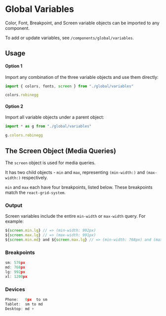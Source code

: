 # Global Variables

Color, Font, Breakpoint, and Screen variable objects can be imported to any component.

To add or update variables, see `/components/global/variables`.

## Usage

#### Option 1

Import any combination of the three variable objects and use them directly:

```js
import { colors, fonts, screen } from "./global/variables"

colors.robinegg
```

#### Option 2

Import all variable objects under a parent object:

```js
import * as g from "./global/variables"

g.colors.robinegg
```

## The Screen Object (Media Queries)

The `screen` object is used for media queries.

It has two child objects - `min` and `max`, representing `(min-width:)` and `(max-width:)` respectively.

`min` and `max` each have four breakpoints, listed below. These breakpoints match the `react-grid-system`.

### Output

Screen variables include the entire `min-width` or `max-width` query. For example:

```jsx
${screen.min.lg} // => (min-width: 992px)
${screen.max.lg} // => (max-width: 991px)
${screen.min.md} and ${screen.max.lg} // => (min-width: 768px) and (max-width: 991px)
```

### Breakpoints

```jsx
sm: 576px
md: 768px
lg: 992px
xl: 1200px
```

### Devices

```jsx
Phone:   0px  to sm
Tablet:  sm to md
Desktop: md +
```
